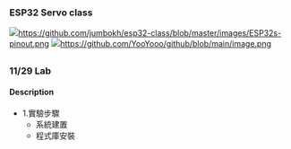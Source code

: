 ### ESP32 Servo class
![](ESP32)https://github.com/jumbokh/esp32-class/blob/master/images/ESP32s-pinout.png
![](esp32)https://github.com/YooYooo/github/blob/main/image.png
##
### 11/29 Lab
#### Description
* 1.實驗步驟
   * 系統建置
   * 程式庫安裝
##
